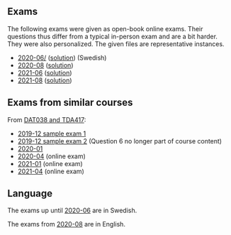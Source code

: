 ## Exams

The following exams were given as open-book online exams.
Their questions thus differ from a typical in-person exam and are a bit harder.
They were also personalized.
The given files are representative instances.

* [2020-06/](2020-06/exam.pdf) ([solution](2020-06/solution.pdf)) (Swedish)
* [2020-08](2020-08/exam.pdf) ([solution](2020-08/solution.pdf))
* [2021-06](2021-06/exam.pdf) ([solution](2021-06/solution.pdf))
* [2021-08](../DAT038+TDA417/2021-08/exam.pdf) ([solution](../DAT038+TDA417/2021-08/solution.pdf))

## Exams from similar courses

From [DAT038 and TDA417](../DAT038_TDA417):

* [2019-12 sample exam 1](../DAT038_TDA417/2019-12-sample-1)
* [2019-12 sample exam 2](../DAT038_TDA417/2019-12-sample-2) (Question 6 no longer part of course content)
* [2020-01](../DAT038_TDA417/2020-01)
* [2020-04](../DAT038_TDA417/2020-04) (online exam)
* [2021-01](../DAT038_TDA417/2021-01) (online exam)
* [2021-04](../DAT038_TDA417/2021-04) (online exam)

## Language

The exams up until [2020-06](2020-06) are in Swedish.

The exams from [2020-08](2020-08) are in English.
